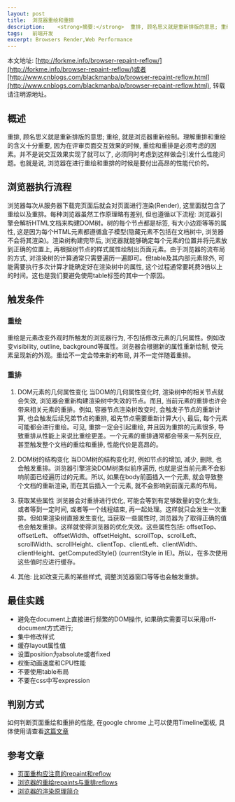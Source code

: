 ```yaml
---
layout:	post
title:	浏览器重绘和重排
description:	<strong>摘要:</strong>  重排, 顾名思义就是重新排版的意思; 重绘, 就是浏览器重新绘制。理解重排和重绘的含义十分重要, 因为在评审页面交互效果的时候, 重绘和重排是必须考虑的因素。并不是说交互效果实现了就可以了, 必须同时考虑到这样做会引发什么性能问题。也就是说, 浏览器在进行重绘和重排的时候是要付出高昂的性能代价的......<a href="/browser-repaint-reflow" title="阅读全文">阅读全文</a>
tags:	前端开发
excerpt: Browsers Render,Web Performance
---
```

本文地址: [http://forkme.info/browser-repaint-reflow/](http://forkme.info/browser-repaint-reflow/)或者[http://www.cnblogs.com/blackmanba/p/browser-repaint-reflow.html](http://www.cnblogs.com/blackmanba/p/browser-repaint-reflow.html), 转载请注明源地址。

## 概述
重排, 顾名思义就是重新排版的意思; 重绘, 就是浏览器重新绘制。理解重排和重绘的含义十分重要, 因为在评审页面交互效果的时候, 重绘和重排是必须考虑的因素。并不是说交互效果实现了就可以了, 必须同时考虑到这样做会引发什么性能问题。也就是说, 浏览器在进行重绘和重排的时候是要付出高昂的性能代价的。

## 浏览器执行流程
浏览器每次从服务器下载完页面后就会对页面进行渲染(Render), 这里面就包含了重绘以及重排。每种浏览器虽然工作原理略有差别, 但也遵循以下流程: 浏览器引擎会解析HTML文档来构建DOM树。树的每个节点都是标签, 有大小边距等等的属性, 这是因为每个HTML元素都遵循盒子模型(隐藏元素不包括在文档树中, 浏览器不会将其渲染)。渲染树构建完毕后, 浏览器就能够确定每个元素的位置并将元素放到正确的位置上, 再根据树节点的样式属性绘制出页面元素。由于浏览器的流布局的方式, 对渲染树的计算通常只需要遍历一遍即可。但table及其内部元素除外, 可能需要执行多次计算才能确定好在渲染树中的属性, 这个过程通常要耗费3倍以上的时间。这也是我们要避免使用table标签的其中一个原因。

## 触发条件
### 重绘
重绘是元素改变外观时所触发的浏览器行为, 不包括修改元素的几何属性。例如改变visibility, outline, background等属性。浏览器会根据新的属性重新绘制, 使元素呈现新的外观。重绘不一定会带来新的布局, 并不一定伴随着重排。

### 重排
1. DOM元素的几何属性变化
当DOM的几何属性变化时, 渲染树中的相关节点就会失效, 浏览器会重新构建渲染树中失效的节点。而且, 当前元素的重排也许会带来相关元素的重排。例如, 容器节点渲染树改变时, 会触发子节点的重新计算, 也会触发后续兄弟节点的重排, 祖先节点需要重新计算大小, 最后, 每个元素可能都会进行重绘。可见, 重排一定会引起重绘, 并且因为重排的元素很多, 导致重排从性能上来说比重绘更差。一个元素的重排通常都会带来一系列反应, 甚至触发整个文档的重绘和重排, 性能代价是高昂的。

2. DOM树的结构变化
当DOM树的结构变化时, 例如节点的增加, 减少, 删除, 也会触发重排。浏览器引擎渲染DOM树类似前序遍历, 也就是说当前元素不会影响前面已经遍历过的元素。所以, 如果在body前面插入一个元素, 就会导致整个文档的重新渲染, 而在其后插入一个元素, 就不会影响到前面元素的布局。

3. 获取某些属性
浏览器会对重排进行优化, 可能会等到有足够数量的变化发生, 或者等到一定时间, 或者等一个线程结束, 再一起处理。这样就只会发生一次重排。但如果渲染树直接发生变化, 当获取一些属性时, 浏览器为了取得正确的值也会触发重排。这样就使得浏览器的优化失效。这些属性包括: offsetTop、offsetLeft、 offsetWidth、offsetHeight、scrollTop、scrollLeft、scrollWidth、scrollHeight、clientTop、clientLeft、clientWidth、clientHeight、getComputedStyle() (currentStyle in IE)。所以，在多次使用这些值时应进行缓存。

4. 其他: 比如改变元素的某些样式, 调整浏览器窗口等等也会触发重排。

## 最佳实践

* 避免在document上直接进行频繁的DOM操作, 如果确实需要可以采用off-document方式进行;
* 集中修改样式
* 缓存layout属性值
* 设置position为absolute或者fixed
* 权衡动画速度和CPU性能
* 不要使用table布局
* 不要在css中写expression

## 判别方式
如何判断页面重绘和重排的性能, 在google chrome 上可以使用Timeline面板, 具体使用请查看[这篇文章](http://addyosmani.com/blog/performance-optimisation-with-timeline-profiles/)

## 参考文章

* [页面重构应注意的repaint和reflow](http://www.blueidea.com/tech/web/2011/8365.asp)
* [浏览器的重绘repaints与重排reflows](http://www.aliued.cn/2012/11/12/%E6%B5%8F%E8%A7%88%E5%99%A8%E7%9A%84%E9%87%8D%E7%BB%98repaints%E4%B8%8E%E9%87%8D%E6%8E%92reflows.html)
* [浏览器的渲染原理简介](http://coolshell.cn/articles/9666.html)